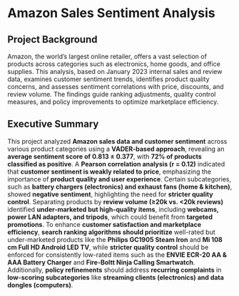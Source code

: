 # Amazon Sales Sentiment Analysis

## Project Background
Amazon, the world’s largest online retailer, offers a vast selection of products across categories such as electronics, home goods, and office supplies. This analysis, based on January 2023 internal sales and review data, examines customer sentiment trends, identifies product quality concerns, and assesses sentiment correlations with price, discounts, and review volume. The findings guide ranking adjustments, quality control measures, and policy improvements to optimize marketplace efficiency.

## Executive Summary

This project analyzed **Amazon sales data and customer sentiment** across various product categories using a **VADER-based approach**, revealing an **average sentiment score of 0.813 ± 0.377**, with **72% of products classified as positive**. A **Pearson correlation analysis (r = 0.12)** indicated that **customer sentiment is weakly related to price**, emphasizing the importance of **product quality and user experience**. Certain subcategories, such as **battery chargers (electronics) and exhaust fans (home & kitchen)**, showed **negative sentiment**, highlighting the need for **stricter quality control**. Separating products by **review volume (≥20k vs. <20k reviews)** identified **under-marketed but high-quality items**, including **webcams, power LAN adapters, and tripods**, which could benefit from **targeted promotions**. To enhance **customer satisfaction and marketplace efficiency**, **search ranking algorithms should prioritize** well-rated but under-marketed products like the **Philips GC1905 Steam Iron** and **Mi 108 cm Full HD Android LED TV**, while **stricter quality control** should be enforced for consistently low-rated items such as the **ENVIE ECR-20 AA & AAA Battery Charger** and **Fire-Boltt Ninja Calling Smartwatch**. Additionally, **policy refinements** should address **recurring complaints** in **low-scoring subcategories** like **streaming clients (electronics) and data dongles (computers)**.
